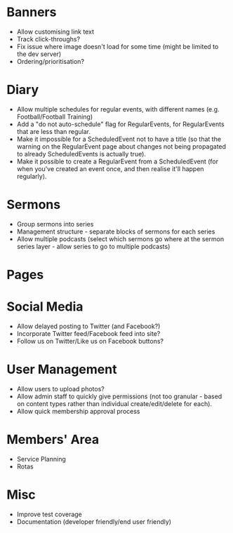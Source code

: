 # Banners

* Allow customising link text
* Track click-throughs?
* Fix issue where image doesn't load for some time (might be limited to the
  dev server)
* Ordering/prioritisation?

# Diary

* Allow multiple schedules for regular events, with different names (e.g.
  Football/Football Training)
* Add a "do not auto-schedule" flag for RegularEvents, for RegularEvents that
  are less than regular.
* Make it impossible for a ScheduledEvent not to have a title (so that the
  warning on the RegularEvent page about changes not being propagated to
  already ScheduledEvents is actually true).
* Make it possible to create a RegularEvent from a ScheduledEvent (for when
  you've created an event once, and then realise it'll happen regularly).

# Sermons

* Group sermons into series
* Management structure - separate blocks of sermons for each series
* Allow multiple podcasts (select which sermons go where at the sermon series
  layer - allow series to go to multiple podcasts)

# Pages

# Social Media

* Allow delayed posting to Twitter (and Facebook?)
* Incorporate Twitter feed/Facebook feed into site?
* Follow us on Twitter/Like us on Facebook buttons?

# User Management

* Allow users to upload photos?
* Allow admin staff to quickly give permissions (not too granular - based on
  content types rather than individual create/edit/delete for each).
* Allow quick membership approval process

# Members' Area

* Service Planning
* Rotas

# Misc

* Improve test coverage
* Documentation (developer friendly/end user friendly)
